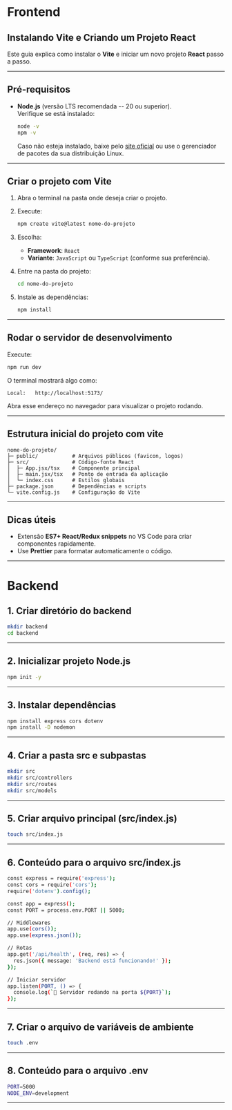 # Frontend 

## Instalando Vite e Criando um Projeto React

Este guia explica como instalar o **Vite** e iniciar um novo projeto
**React** passo a passo.

------------------------------------------------------------------------

## Pré-requisitos

-   **Node.js** (versão LTS recomendada -- 20 ou superior).\
    Verifique se está instalado:

    ``` bash
    node -v
    npm -v
    ```

    Caso não esteja instalado, baixe pelo [site
    oficial](https://nodejs.org) ou use o gerenciador de pacotes da sua
    distribuição Linux.

------------------------------------------------------------------------

## Criar o projeto com Vite

1.  Abra o terminal na pasta onde deseja criar o projeto.

2.  Execute:

    ``` bash
    npm create vite@latest nome-do-projeto
    ```

3.  Escolha:

    -   **Framework**: `React`
    -   **Variante**: `JavaScript` ou `TypeScript` (conforme sua
        preferência).

4.  Entre na pasta do projeto:

    ``` bash
    cd nome-do-projeto
    ```

5.  Instale as dependências:

    ``` bash
    npm install
    ```

------------------------------------------------------------------------

## Rodar o servidor de desenvolvimento

Execute:

``` bash
npm run dev
```

O terminal mostrará algo como:

    Local:   http://localhost:5173/

Abra esse endereço no navegador para visualizar o projeto rodando.

------------------------------------------------------------------------

## Estrutura inicial do projeto com vite 

    nome-do-projeto/
    ├─ public/           # Arquivos públicos (favicon, logos)
    ├─ src/              # Código-fonte React
    │  ├─ App.jsx/tsx    # Componente principal
    │  ├─ main.jsx/tsx   # Ponto de entrada da aplicação
    │  └─ index.css      # Estilos globais
    ├─ package.json      # Dependências e scripts
    └─ vite.config.js    # Configuração do Vite

------------------------------------------------------------------------

## Dicas úteis

-   Extensão **ES7+ React/Redux snippets** no VS Code para criar
    componentes rapidamente.
-   Use **Prettier** para formatar automaticamente o código.

------------------------------------------------------------------------

# Backend

## 1. Criar diretório do backend

``` bash
mkdir backend
cd backend
```
-------------------------------------------------------------------------

## 2. Inicializar projeto Node.js

``` bash
npm init -y
```
--------------------------------------------------------------------------

## 3. Instalar dependências

``` bash
npm install express cors dotenv
npm install -D nodemon
```
--------------------------------------------------------------------------


## 4. Criar a pasta src e subpastas

```bash
mkdir src
mkdir src/controllers
mkdir src/routes
mkdir src/models
```

-------------------------------------------------------------------------

## 5. Criar arquivo principal (src/index.js)

```bash
touch src/index.js
```

-------------------------------------------------------------------------

## 6. Conteúdo para o arquivo src/index.js
```bash
const express = require('express');
const cors = require('cors');
require('dotenv').config();

const app = express();
const PORT = process.env.PORT || 5000;

// Middlewares
app.use(cors());
app.use(express.json());

// Rotas
app.get('/api/health', (req, res) => {
  res.json({ message: 'Backend está funcionando!' });
});

// Iniciar servidor
app.listen(PORT, () => {
  console.log(`🚀 Servidor rodando na porta ${PORT}`);
});
```
--------------------------------------------------------------

## 7. Criar o arquivo de variáveis de ambiente

```bash
touch .env
```

----------------------------------------------------------------

## 8. Conteúdo para o arquivo .env

```bash
PORT=5000
NODE_ENV=development
```

------------------------------------------------------------------